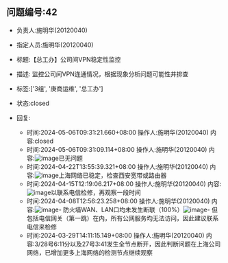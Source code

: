 ## 问题编号:42
- 负责人:施明华(20120040)
- 指定人员:施明华(20120040)
- 标题:【总工办】公司间VPN稳定性监控
- 描述:
监控公司间VPN连通情况，根据现象分析问题可能性并排查

- 标签:['3组', '庚商运维', '总工办']
- 状态:closed
- 回复:
    - 时间:2024-05-06T09:31:21.660+08:00
      操作人:施明华(20120040)
      内容:closed
    - 时间:2024-05-06T09:31:09.114+08:00
      操作人:施明华(20120040)
      内容:![image](/uploads/af2e9c437a6b03b1fb5576a6b04b009b/image.png)已无问题
    - 时间:2024-04-22T13:55:39.321+08:00
      操作人:施明华(20120040)
      内容:![image](/uploads/93a9724921110e5a5cf245716815a8b3/image.png)上海网络已稳定，检查西安宽带或路由器
    - 时间:2024-04-15T12:19:06.217+08:00
      操作人:施明华(20120040)
      内容:![image](/uploads/ac8fe3311aa9c2cd4a729935cb69bf9b/image.png)以联系电信检修，再观察一段时间
    - 时间:2024-04-08T12:56:23.258+08:00
      操作人:施明华(20120040)
      内容:![image](/uploads/0c1b71660d23dd078d3cee2fdba18f46/image.png)- 防火墙WAN、LAN口均未发生断联（100%）![image](/uploads/564deba1528c9d4bd6e5e3f3a75cca8d/image.png)- 但包括电信网关（第一跳）在内，所有公网服务均无法访问，因此建议联系电信来检修
    - 时间:2024-03-29T14:11:15.149+08:00
      操作人:施明华(20120040)
      内容:3/28号6:11分以及27号3:41发生全节点断开，因此判断问题在上海公司网络，已增加更多上海网络的检测节点继续观察